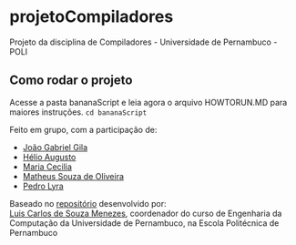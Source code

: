 # projetoCompiladores
Projeto da disciplina de Compiladores - Universidade de Pernambuco - POLI

## Como rodar o projeto
Acesse a pasta bananaScript e leia agora o arquivo HOWTORUN.MD para maiores instruções.
``` cd bananaScript ```

Feito em grupo, com a participação de:  
 - [João Gabriel Gila](https://github.com/joaogabrieltg)  
 - [Hélio Augusto](https://github.com/Helin-afm)  
 - [Maria Cecilia](https://github.com/ceciliamedeiros)  
 - [Matheus Souza de Oliveira](https://github.com/patitow)  
 - [Pedro Lyra](https://github.com/PedrolyraC)  

Baseado no [repositório](https://github.com/lcsm-ecomp/Compiladores2023.1) desenvolvido por:    
  [Luis Carlos de Souza Menezes](https://github.com/lcsm-ecomp), coordenador do curso de Engenharia da Computação da Universidade de Pernambuco, na Escola Politécnica de Pernambuco
